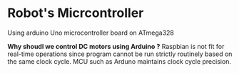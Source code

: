 # Robot's Micrcontroller 

Using arduino Uno microcontroller board on ATmega328

**Why shoudl we control DC motors using Arduino ?**
Raspbian is not fit for real-time operations since program cannot be run strictly routinely based on the same clock cycle.
MCU such as Arduno maintains clock cycle precision.


